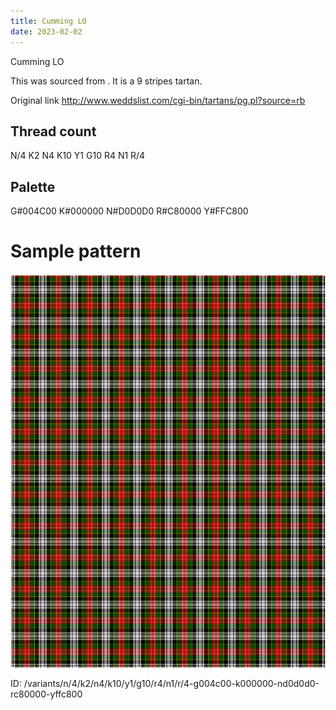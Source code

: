 ```yaml
---
title: Cumming LO
date: 2023-02-02
---
```

Cumming LO

This was sourced from <no value>.  It is a 9 stripes tartan.

Original link http://www.weddslist.com/cgi-bin/tartans/pg.pl?source=rb

## Thread count
N/4 K2 N4 K10 Y1 G10 R4 N1 R/4

## Palette
G#004C00 K#000000 N#D0D0D0 R#C80000 Y#FFC800

# Sample pattern

![Tartan detail](tartan.png "N/4 K2 N4 K10 Y1 G10 R4 N1 R/4 tartan")

ID: /variants/n/4/k2/n4/k10/y1/g10/r4/n1/r/4-g004c00-k000000-nd0d0d0-rc80000-yffc800